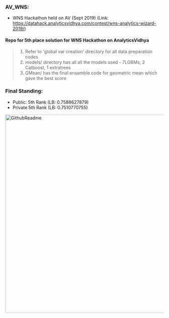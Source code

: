 ### AV_WNS: 
- WNS Hackathon held on AV (Sept 2019) (Link: https://datahack.analyticsvidhya.com/contest/wns-analytics-wizard-2019/)

#### Repo for 5th place solution for WNS Hackathon on AnalyticsVidhya

> 1. Refer to 'global var creation' directory for all data preparation codes
> 2. models/ directory has all all the models used - 7LGBMs, 2 Catboost, 1 extratrees
> 3. GMean/ has the final ensemble code for geometric mean which gave the best score

### Final Standing: 

- Public: 5th Rank (LB: 0.7588627879)
- Private 5th Rank (LB: 0.7510770755)

<img width="631" alt="GithubReadme" src="https://user-images.githubusercontent.com/16912628/64160483-a52b4b80-ce59-11e9-9724-d24dda90a1a7.png">
